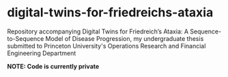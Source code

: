 # digital-twins-for-friedreichs-ataxia
Repository accompanying Digital Twins for Friedreich’s Ataxia: A Sequence-to-Sequence Model of Disease Progression, my undergraduate thesis submitted to Princeton University's Operations Research and Financial Engineering Department

**NOTE: Code is currently private**
